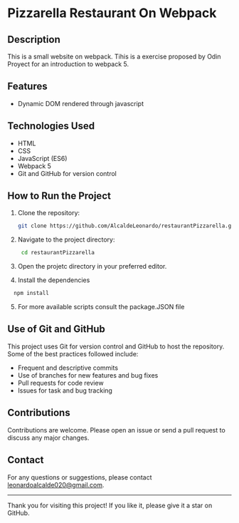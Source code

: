 # Pizzarella Restaurant On Webpack

## Description
This is a small website on webpack. Tihis is a exercise proposed by Odin Proyect for an introduction to webpack 5.

## Features
- Dynamic DOM rendered through javascript

## Technologies Used
- HTML
- CSS
- JavaScript (ES6)
- Webpack 5
- Git and GitHub for version control

## How to Run the Project

1. Clone the repository:
   ```bash
   git clone https://github.com/AlcaldeLeonardo/restaurantPizzarella.git

2. Navigate to the project directory:
   ```bash
    cd restaurantPizzarella
   ```
    
3. Open the projetc directory in your preferred editor.

4. Install the dependencies
  ```bash
    npm install
   ```
5. For more available scripts consult the package.JSON file

## Use of Git and GitHub
This project uses Git for version control and GitHub to host the repository. Some of the best practices followed include:
- Frequent and descriptive commits
- Use of branches for new features and bug fixes
- Pull requests for code review
- Issues for task and bug tracking

## Contributions
Contributions are welcome. Please open an issue or send a pull request to discuss any major changes.


## Contact
For any questions or suggestions, please contact [leonardoalcalde020@gmail.com](mailto:leonardoalcalde020@gmail.com).

---

Thank you for visiting this project! If you like it, please give it a star on GitHub.
